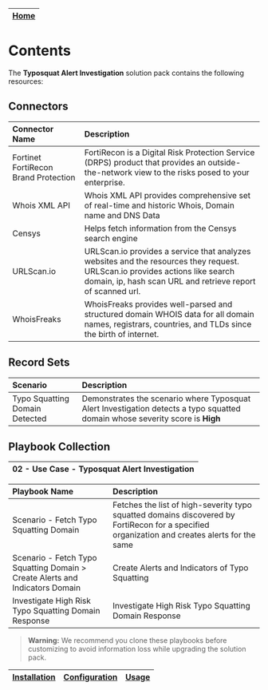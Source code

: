 | [Home](../README.md) |
|----------------------|

# Contents

The **Typosquat Alert Investigation** solution pack contains the following resources:

## Connectors

| Connector Name                       | Description                                                                                                                                                                                |
|:-------------------------------------|:-------------------------------------------------------------------------------------------------------------------------------------------------------------------------------------------|
| Fortinet FortiRecon Brand Protection | FortiRecon is a Digital Risk Protection Service (DRPS) product that provides an outside-the-network view to the risks posed to your enterprise.                                            |
| Whois XML API                        | Whois XML API provides comprehensive set of real-time and historic Whois, Domain name and DNS Data                                                                                         |
| Censys                               | Helps fetch information from the Censys search engine                                                                                                                                      |
| URLScan.io                           | URLScan.io provides a service that analyzes websites and the resources they request. URLScan.io provides actions like search domain, ip, hash scan URL and retrieve report of scanned url. |
| WhoisFreaks                          | WhoisFreaks provides well-parsed and structured domain WHOIS data for all domain names, registrars, countries, and TLDs since the birth of internet.                                        |

## Record Sets
| Scenario                       | Description                                                                                                                   |
|:-------------------------------|:------------------------------------------------------------------------------------------------------------------------------|
| Typo Squatting Domain Detected | Demonstrates the scenario where Typosquat Alert Investigation detects a typo squatted domain whose severity score is **High** |

## Playbook Collection

|02 - Use Case - Typosquat Alert Investigation |
|:---------------------------------------------|


| Playbook Name                                                                | Description                                                                                                                                     |
|:-----------------------------------------------------------------------------|:------------------------------------------------------------------------------------------------------------------------------------------------|
| Scenario - Fetch Typo Squatting Domain                                       | Fetches the list of high-severity typo squatted domains discovered by FortiRecon for a specified organization and creates alerts for the same |
| Scenario - Fetch Typo Squatting Domain > Create Alerts and Indicators Domain | Create Alerts and Indicators of Typo Squatting                                                                                                  |
| Investigate High Risk Typo Squatting Domain Response                         | Investigate High Risk Typo Squatting Domain Response                                                                                            |


>**Warning:** We recommend you clone these playbooks before customizing to avoid information loss while upgrading the solution pack.

| [Installation](./setup.md#installation) | [Configuration](./setup.md#configuration) | [Usage](./usage.md) |
|-----------------------------------------|-------------------------------------------|---------------------|